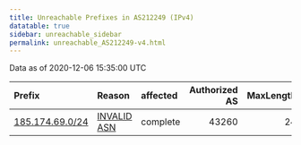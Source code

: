 ```yaml
---
title: Unreachable Prefixes in AS212249 (IPv4)
datatable: true
sidebar: unreachable_sidebar
permalink: unreachable_AS212249-v4.html
---
```


Data as of 2020-12-06 15:35:00 UTC


<div class="datatable-begin"></div>

| Prefix                                                   | Reason                                                                                                  | affected   |   Authorized AS |   MaxLength | Anchor                                         |   unreachable /24s |
|:---------------------------------------------------------|:--------------------------------------------------------------------------------------------------------|:-----------|----------------:|------------:|:-----------------------------------------------|-------------------:|
| [185.174.69.0/24](https://stat.ripe.net/185.174.69.0/24) | [INVALID ASN](https://rpki-validator.ripe.net/announcement-preview?asn=AS212249&prefix=185.174.69.0/24) | complete   |           43260 |          24 | [RIPE](unreachable_RIPE_NCC_RPKI_Root-v4.html) |                  1 |

<div class="datatable-end"></div>